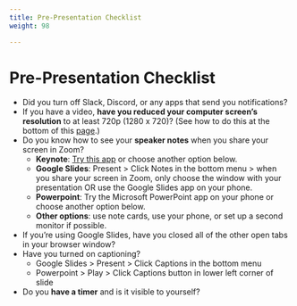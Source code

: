 ```yaml
---
title: Pre-Presentation Checklist
weight: 98

---
```


# Pre-Presentation Checklist

- Did you turn off Slack, Discord, or any apps that send you notifications?
- If you have a video, **have you reduced your computer screen’s resolution** to at least 720p (1280 x 720)? (See how to do this at the bottom of this [page](/docs/thesis-presentations/guide-for-students).)
- Do you know how to see your **speaker notes** when you share your screen in Zoom?
	- **Keynote**: [Try this app](https://support.apple.com/en-us/HT204378) or choose another option below.
	- **Google Slides**: Present > Click Notes in the bottom menu > when you share your screen in Zoom, only choose the window with your presentation OR use the Google Slides app on your phone.
	- **Powerpoint**: Try the Microsoft PowerPoint app on your phone or choose another option below.
	- **Other options**: use note cards, use your phone, or set up a second monitor if possible.
- If you’re using Google Slides, have you closed all of the other open tabs in your browser window?
- Have you turned on captioning?
	- Google Slides > Present > Click Captions in the bottom menu
	- Powerpoint > Play > Click Captions button in lower left corner of slide
- Do you **have a timer** and is it visible to yourself?
